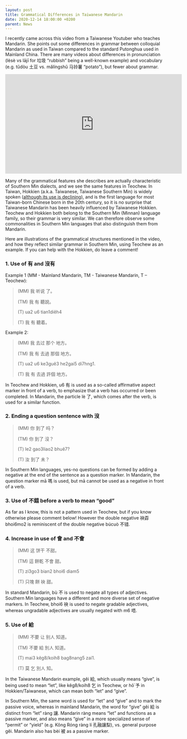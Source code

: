 ```yaml
---
layout: post
title: Grammatical Differences in Taiwanese Mandarin
date: 2020-12-14 18:00:00 +0200
parent: News
---
```


I recently came across this video from a Taiwanese Youtuber who teaches Mandarin. She points out some differences in grammar between colloquial Mandarin as used in Taiwan compared to the standard Putonghua used in Mainland China. There are many videos about differences in pronunciation (lèsè vs lājī for 垃圾 “rubbish” being a well-known example) and vocabulary (e.g. tǔdòu 土豆 vs. mǎlíngshǔ 马铃薯 “potato”), but fewer about grammar.

<iframe width="560" height="315" src="https://www.youtube-nocookie.com/embed/YqzbwCpLZl4" frameborder="0" allow="accelerometer; autoplay; clipboard-write; encrypted-media; gyroscope; picture-in-picture" allowfullscreen></iframe>

<!-- https://youtu.be/YqzbwCpLZl4 -->

Many of the grammatical features she describes are actually characteristic of Southern Min dialects, and we see the same features in Teochew. In Taiwan, Hokkien (a.k.a. Taiwanese, Taiwanese Southern Min) is widely spoken ([although its use is declining](https://languagelog.ldc.upenn.edu/nll/?p=49535)), and is the first language for most Taiwan-born Chinese born in the 20th century, so it is no surprise that Taiwanese Mandarin has been heavily influenced by Taiwanese Hokkien. Teochew and Hokkien both belong to the Southern Min (Minnan) language family, so their grammar is very similar. We can therefore observe some commonalities in Southern Min languages that also distinguish them from Mandarin.

Here are illustrations of the grammatical structures mentioned in the video, and how they reflect similar grammar in Southern Min, using Teochew as an example. If you can help with the Hokkien, do leave a comment!

### 1. Use of 有 and 沒有

Example 1 (MM - Mainland Mandarin, TM - Taiwanese Mandarin, T – Teochew):

> (MM) 我 听说 了。
>
> (TM) 我 有 聽說。
>
> (T) ua2 u6 tian1diêh4
>
> (T) 我 有 聽着。

Example 2:

> (MM) 我 去过 那个 地方。
>
> (TM) 我 有 去過 那個 地方。
>
> (T) ua2 u6 ke3guê3 he2gai5 di7hng1.
>
> (T) 我 有 去過 許個 地方。

In Teochew and Hokkien, u6 有 is used as a so-called affirmative aspect marker in front of a verb, to emphasize that a verb has occurred or been completed. In Mandarin, the particle lè 了, which comes after the verb, is used for a similar function.

### 2. Ending a question sentence with 沒

> (MM) 你 到了 吗？
>
> (TM) 你 到了 沒？
>
> (T) le2 gao3liao2 bhuê7?
>
> (T) 汝 到了 未？

In Southern Min languages, yes-no questions can be formed by adding a negative at the end of the sentence as a question marker. In Mandarin, the question marker mā 嗎 is used, but mā cannot be used as a negative in front of a verb.

### 3. Use of 不錯 before a verb to mean “good”

As far as I know, this is not a pattern used in Teochew, but if you know otherwise please comment below! However the double negative 袂孬 bhoi6mo2 is reminiscent of the double negative búcuò 不错.

### 4. Increase in use of 會 and 不會

> (MM) 这 饼干 不甜。
>
> (TM) 這 餅乾 不會 甜。
>
> (T) zi3go3 bian2 bhoi6 diam5
>
> (T) 只塊 餅 袂 甜。

In standard Mandarin, bù 不 is used to negate all types of adjectives. Southern Min languages have a different and more diverse set of negative markers. In Teochew, bhoi6 袂 is used to negate gradable adjectives, whereas ungradable adjectives are usually negated with m6 唔.

### 5. Use of 給

> (MM) 不要 让 别人 知道。
>
> (TM) 不要 給 別人 知道。
>
> (T) mai3 kêg8/koih8 bag8nang5 zai1.
>
> (T) 莫 乞 別人 知。

In the Taiwanese Mandarin example, gěi 給, which usually means “give”, is being used to mean “let”, like kêg8/koih8 乞 in Teochew, or hō͘ 予 in Hokkien/Taiwanese, which can mean both “let” and “give”.

In Southern Min, the same word is used for “let” and “give” and to mark the passive voice, whereas in mainland Mandarin, the word for “give” gěi 給 is distinct from “let” ràng 讓. Mandarin ràng means “let” and functions as a passive marker, and also means “give” in a more specialized sense of “permit” or “yield” (e.g. Kǒng Róng ràng lí 孔融讓梨), vs. general purpose gěi. Mandarin also has bèi 被 as a passive marker.
